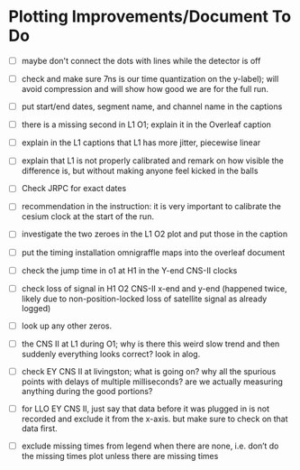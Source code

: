 # Plotting Improvements/Document To Do

- [ ] maybe don't connect the dots with lines while the detector is off
- [ ] check and make sure 7ns is our time quantization
  on the y-label); will avoid compression and will show how good we are for the
  full run.
- [ ] put start/end dates, segment name, and channel name in the captions
- [ ] there is a missing second in L1 O1; explain it in the Overleaf caption
- [ ] explain in the L1 captions that L1 has more jitter, piecewise linear
- [ ] explain that L1 is not properly calibrated and remark on how visible the
  difference is, but without making anyone feel kicked in the balls
- [ ] Check JRPC for exact dates
- [ ] recommendation in the instruction: it is very important to calibrate the
  cesium clock at the start of the run.
- [ ] investigate the two zeroes in the L1 O2 plot and put those in the caption
- [ ] put the timing installation omnigraffle maps into the overleaf document
- [ ] check the jump time in o1 at H1 in the Y-end CNS-II clocks
- [ ] check loss of signal in H1 O2 CNS-II x-end and y-end (happened twice,
  likely due to non-position-locked loss of satellite signal as already logged)
- [ ] look up any other zeros.
- [ ] the CNS II at L1 during O1; why is there this weird slow trend and then
  suddenly everything looks correct? look in alog.
- [ ] check EY CNS II at livingston; what is going on? why all the spurious
  points with delays of multiple milliseconds? are we actually measuring
  anything during the good portions?
- [ ] for LLO EY CNS II, just say that data before it was plugged in is not recorded and exclude it from the x-axis. but make sure to check on that data first.
- [ ] exclude missing times from legend when there are none, i.e. don’t do the missing times plot unless there are missing times

